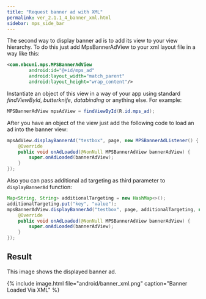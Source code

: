 ```yaml
---
title: "Request banner ad with XML"
permalink: ver_2.1.1_4_banner_xml.html
sidebar: mps_side_bar
---
```

The second way to display banner ad is to add its view to your view hierarchy. To do this just add MpsBannerAdView to your xml layout file in a way like this:

```xml
<com.nbcuni.mps.MPSBannerAdView
   		android:id="@+id/mps_ad"
		android:layout_width="match_parent"
		android:layout_height="wrap_content"/>
```

Instantiate an object of this view in a way of your app using standard *findViewById*, *butterknife*, *databinding* or anything else. For example:

```java
MPSBannerAdView mpsAdView = findViewById(R.id.mps_ad);
```

After you have an object of the view just add the following code to load an ad into the banner view:

```java
mpsAdView.displayBannerAd("testbox", page, new MPSBannerAdListener() {
    @Override
    public void onAdLoaded(@NonNull MPSBannerAdView bannerAdView) {
        super.onAdLoaded(bannerAdView);
    }
});
```

Also you can pass additional ad targeting as third parameter to `displayBannerAd` function:

```java
Map<String, String> additionalTargeting = new HashMap<>();
additionalTargeting.put("key", "value");
mpsBannerAdView.displayBannerAd("testbox", page, additionalTargeting, new MPSBannerAdListener() {
    @Override
    public void onAdLoaded(@NonNull MPSBannerAdView bannerAdView) {
        super.onAdLoaded(bannerAdView);
    }
});
```

## Result

This image shows the displayed banner ad.

{% include image.html file="android/banner_xml.png" caption="Banner Loaded Via XML" %}
